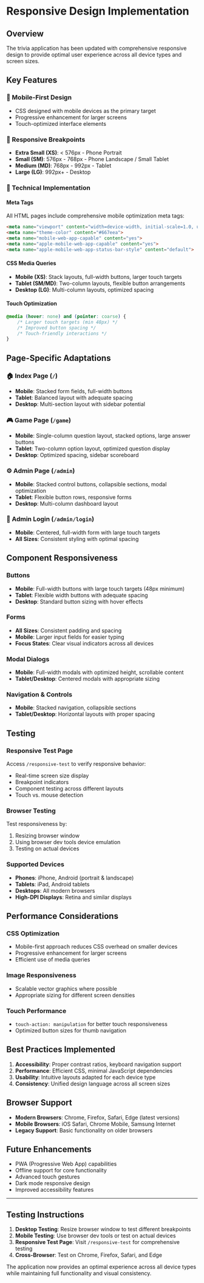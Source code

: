 # Responsive Design Implementation

## Overview
The trivia application has been updated with comprehensive responsive design to provide optimal user experience across all device types and screen sizes.

## Key Features

### 📱 Mobile-First Design
- CSS designed with mobile devices as the primary target
- Progressive enhancement for larger screens
- Touch-optimized interface elements

### 🎯 Responsive Breakpoints
- **Extra Small (XS)**: < 576px - Phone Portrait
- **Small (SM)**: 576px - 768px - Phone Landscape / Small Tablet
- **Medium (MD)**: 768px - 992px - Tablet
- **Large (LG)**: 992px+ - Desktop

### 🔧 Technical Implementation

#### Meta Tags
All HTML pages include comprehensive mobile optimization meta tags:
```html
<meta name="viewport" content="width=device-width, initial-scale=1.0, user-scalable=yes, maximum-scale=3.0">
<meta name="theme-color" content="#667eea">
<meta name="mobile-web-app-capable" content="yes">
<meta name="apple-mobile-web-app-capable" content="yes">
<meta name="apple-mobile-web-app-status-bar-style" content="default">
```

#### CSS Media Queries
- **Mobile (XS)**: Stack layouts, full-width buttons, larger touch targets
- **Tablet (SM/MD)**: Two-column layouts, flexible button arrangements
- **Desktop (LG)**: Multi-column layouts, optimized spacing

#### Touch Optimization
```css
@media (hover: none) and (pointer: coarse) {
    /* Larger touch targets (min 48px) */
    /* Improved button spacing */
    /* Touch-friendly interactions */
}
```

## Page-Specific Adaptations

### 🏠 Index Page (`/`)
- **Mobile**: Stacked form fields, full-width buttons
- **Tablet**: Balanced layout with adequate spacing
- **Desktop**: Multi-section layout with sidebar potential

### 🎮 Game Page (`/game`)
- **Mobile**: Single-column question layout, stacked options, large answer buttons
- **Tablet**: Two-column option layout, optimized question display
- **Desktop**: Optimized spacing, sidebar scoreboard

### ⚙️ Admin Page (`/admin`)
- **Mobile**: Stacked control buttons, collapsible sections, modal optimization
- **Tablet**: Flexible button rows, responsive forms
- **Desktop**: Multi-column dashboard layout

### 🔐 Admin Login (`/admin/login`)
- **Mobile**: Centered, full-width form with large touch targets
- **All Sizes**: Consistent styling with optimal spacing

## Component Responsiveness

### Buttons
- **Mobile**: Full-width buttons with large touch targets (48px minimum)
- **Tablet**: Flexible width buttons with adequate spacing
- **Desktop**: Standard button sizing with hover effects

### Forms
- **All Sizes**: Consistent padding and spacing
- **Mobile**: Larger input fields for easier typing
- **Focus States**: Clear visual indicators across all devices

### Modal Dialogs
- **Mobile**: Full-width modals with optimized height, scrollable content
- **Tablet/Desktop**: Centered modals with appropriate sizing

### Navigation & Controls
- **Mobile**: Stacked navigation, collapsible sections
- **Tablet/Desktop**: Horizontal layouts with proper spacing

## Testing

### Responsive Test Page
Access `/responsive-test` to verify responsive behavior:
- Real-time screen size display
- Breakpoint indicators
- Component testing across different layouts
- Touch vs. mouse detection

### Browser Testing
Test responsiveness by:
1. Resizing browser window
2. Using browser dev tools device emulation
3. Testing on actual devices

### Supported Devices
- **Phones**: iPhone, Android (portrait & landscape)
- **Tablets**: iPad, Android tablets
- **Desktops**: All modern browsers
- **High-DPI Displays**: Retina and similar displays

## Performance Considerations

### CSS Optimization
- Mobile-first approach reduces CSS overhead on smaller devices
- Progressive enhancement for larger screens
- Efficient use of media queries

### Image Responsiveness
- Scalable vector graphics where possible
- Appropriate sizing for different screen densities

### Touch Performance
- `touch-action: manipulation` for better touch responsiveness
- Optimized button sizes for thumb navigation

## Best Practices Implemented

1. **Accessibility**: Proper contrast ratios, keyboard navigation support
2. **Performance**: Efficient CSS, minimal JavaScript dependencies
3. **Usability**: Intuitive layouts adapted for each device type
4. **Consistency**: Unified design language across all screen sizes

## Browser Support
- **Modern Browsers**: Chrome, Firefox, Safari, Edge (latest versions)
- **Mobile Browsers**: iOS Safari, Chrome Mobile, Samsung Internet
- **Legacy Support**: Basic functionality on older browsers

## Future Enhancements
- PWA (Progressive Web App) capabilities
- Offline support for core functionality
- Advanced touch gestures
- Dark mode responsive design
- Improved accessibility features

---

## Testing Instructions

1. **Desktop Testing**: Resize browser window to test different breakpoints
2. **Mobile Testing**: Use browser dev tools or test on actual devices
3. **Responsive Test Page**: Visit `/responsive-test` for comprehensive testing
4. **Cross-Browser**: Test on Chrome, Firefox, Safari, and Edge

The application now provides an optimal experience across all device types while maintaining full functionality and visual consistency.